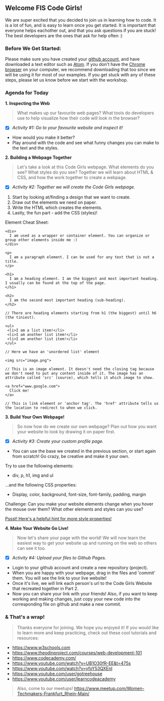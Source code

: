 ## Welcome FIS Code Girls!

We are super excited that you decided to join us in learning how to code. It is a lot of fun, and is easy to learn once you get started. It is important that everyone helps eachother out, and that you ask questions if you are stuck! The best developers are the ones that ask for help often :)

### Before We Get Started:

Please make sure you have created your [github account](https://github.com/), and have downloaded a text editor such as [Atom](https://atom.io/). If you don't have the [Chrome browser](https://www.google.com/chrome/) on your computer, we recommend downloading that too since we will be using it for most of our examples. If you get stuck with any of these steps, please let us know before we start with the workshop.

### Agenda for Today

**1. Inspecting the Web**

> What makes up our favourite web pages? What tools do developers use to help visualize how their code will look in the browser?

- [x] _Activity #1: Go to your favourite website and inspect it!_
* How would you make it better?
* Play around with the code and see what funny changes you can make to the text and the styles.

**2. Building a Webpage Together**

> Let's take a look at this Code Girls webpage. What elements do you see? What styles do you see? Together we will learn about HTML & CSS, and how the work together to create a webpage.

- [x] _Activity #2: Together we will create the Code Girls webpage._
1. Start by looking at/finding a design that we want to create. 
2. Draw out the elements we need on paper. 
3. Write the HTML which creates the elements. 
4. Lastly, the fun part - add the CSS (styles)!

Element Cheat Sheet:

```
<div>
  I am used as a wrapper or container element. You can organize or group other elements inside me :)
</div>
```

```
<p>
  I am a paragraph element. I can be used for any text that is not a title.
</p>
```

```
<h1>
  I am a heading element. I am the biggest and most important heading. I usually can be found at the top of the page.
</h1>

<h2>
  I am the second most important heading (sub-heading). 
</h2>

// There are heading elements starting from h1 (the biggest) until h6 (the tiniest).
```

```
<ul>
 <li>I am a list item!</li>
 <li>I am another list item!</li>
 <li>I am another list item!</li>
</ul>

// Here we have an 'unordered list' element
```

```
<img src="image.png">

// This is an image element. It doesn't need the closing tag because we don't need to put any content inside of it. The image has an attribute called 'src' (source), which tells it which image to show.
```

```
<a href="www.google.com">
  Click me!
</a>

// This is link element or 'anchor tag'. The 'href' attribute tells us the location to redirect to when we click.
```

**3. Build Your Own Webpage!**

> So now how do we create our own webpage? Plan out how you want your website to look by drawing it on paper first. 

- [x] _Activity #3: Create your custom profile page._

* You can use the base we created in the previous section, or start again from scratch! Go crazy, be creative and make it your own.

Try to use the following elements:

- div, p, h1, img and ul
 
...and the following CSS properties:

- Display, color, background, font-size, font-family, padding, margin

Challenge: Can you make your website elements change when you hover the mouse over them? What other elements and styles can you use?

[Pssst! Here's a helpful hint for more style properties!](https://www.w3schools.com/cssref/)

**4. Make Your Website Go Live!**

> Now let's share your page with the world! We will now learn the easiest way to get your website up and running on the web so others can see it too. 

- [x] _Activity #4: Upload your files to Github Pages._
* Login to your github account and create a new repository (project). 
* When you are happy with your webpage, drag in the files and 'commit' them. You will see the link to your live website!
* Once it's live, we will link each person's url to the Code Girls Website that recreated together in Part 2.
* Now you can share your link with your friends! Also, if you want to keep working and making changes, just copy your new code into the corresponding file on github and make a new commit.


### & That's a wrap!

> Thanks everyone for joining. We hope you enjoyed it! If you would like to learn more and keep practicing, check out these cool tutorials and resources:

* https://www.w3schools.com
* https://www.theodinproject.com/courses/web-development-101
* https://www.codecademy.com/
* https://www.youtube.com/watch?v=UB1O30fR-EE&t=475s
* https://www.youtube.com/watch?v=yfoY53QXEnI
* https://www.youtube.com/user/gotreehouse
* https://www.youtube.com/user/learncodeacademy

> Also, come to our meetups! 
> https://www.meetup.com/Women-Techmakers-Frankfurt_Rhein-Main/
